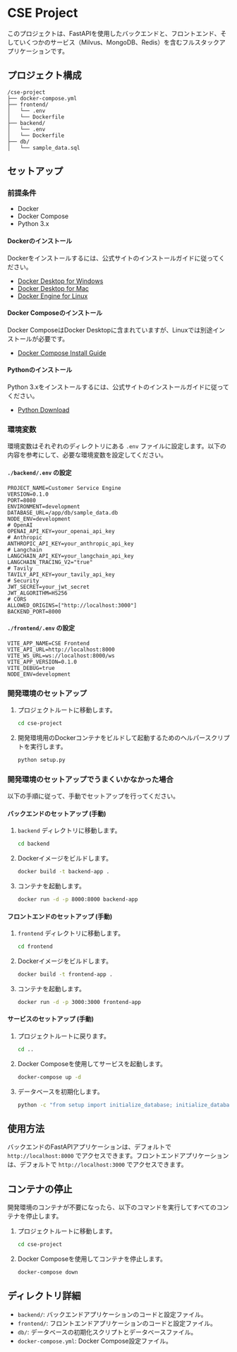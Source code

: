 # CSE Project

このプロジェクトは、FastAPIを使用したバックエンドと、フロントエンド、そしていくつかのサービス（Milvus、MongoDB、Redis）を含むフルスタックアプリケーションです。

## プロジェクト構成
```
/cse-project
├── docker-compose.yml
├── frontend/
│   └── .env
│   └── Dockerfile
├── backend/
│   └── .env
│   └── Dockerfile
├── db/
│   └── sample_data.sql
```
## セットアップ

### 前提条件

- Docker
- Docker Compose
- Python 3.x

#### Dockerのインストール

Dockerをインストールするには、公式サイトのインストールガイドに従ってください。

- [Docker Desktop for Windows](https://docs.docker.com/desktop/windows/install/)
- [Docker Desktop for Mac](https://docs.docker.com/desktop/mac/install/)
- [Docker Engine for Linux](https://docs.docker.com/engine/install/)

#### Docker Composeのインストール

Docker ComposeはDocker Desktopに含まれていますが、Linuxでは別途インストールが必要です。

- [Docker Compose Install Guide](https://docs.docker.com/compose/install/)

#### Pythonのインストール

Python 3.xをインストールするには、公式サイトのインストールガイドに従ってください。

- [Python Download](https://www.python.org/downloads/)

### 環境変数

環境変数はそれぞれのディレクトリにある `.env` ファイルに設定します。以下の内容を参考にして、必要な環境変数を設定してください。

#### `./backend/.env` の設定

```env
PROJECT_NAME=Customer Service Engine
VERSION=0.1.0
PORT=8080
ENVIRONMENT=development
DATABASE_URL=/app/db/sample_data.db
NODE_ENV=development
# OpenAI
OPENAI_API_KEY=your_openai_api_key
# Anthropic
ANTHROPIC_API_KEY=your_anthropic_api_key
# Langchain
LANGCHAIN_API_KEY=your_langchain_api_key
LANGCHAIN_TRACING_V2="true"
# Tavily
TAVILY_API_KEY=your_tavily_api_key
# Security
JWT_SECRET=your_jwt_secret
JWT_ALGORITHM=HS256
# CORS
ALLOWED_ORIGINS=["http://localhost:3000"]
BACKEND_PORT=8000
```

#### `./frontend/.env` の設定

```env
VITE_APP_NAME=CSE Frontend
VITE_API_URL=http://localhost:8000
VITE_WS_URL=ws://localhost:8000/ws
VITE_APP_VERSION=0.1.0
VITE_DEBUG=true
NODE_ENV=development
```

### 開発環境のセットアップ

1. プロジェクトルートに移動します。

    ```sh
    cd cse-project
    ```

2. 開発環境用のDockerコンテナをビルドして起動するためのヘルパースクリプトを実行します。

    ```sh
    python setup.py
    ```

### 開発環境のセットアップでうまくいかなかった場合

以下の手順に従って、手動でセットアップを行ってください。

#### バックエンドのセットアップ (手動)

1. `backend` ディレクトリに移動します。

    ```sh
    cd backend
    ```

2. Dockerイメージをビルドします。

    ```sh
    docker build -t backend-app .
    ```

3. コンテナを起動します。

    ```sh
    docker run -d -p 8000:8000 backend-app
    ```

#### フロントエンドのセットアップ (手動)

1. `frontend` ディレクトリに移動します。

    ```sh
    cd frontend
    ```

2. Dockerイメージをビルドします。

    ```sh
    docker build -t frontend-app .
    ```

3. コンテナを起動します。

    ```sh
    docker run -d -p 3000:3000 frontend-app
    ```

#### サービスのセットアップ (手動)

1. プロジェクトルートに戻ります。

    ```sh
    cd ..
    ```

2. Docker Composeを使用してサービスを起動します。

    ```sh
    docker-compose up -d
    ```

3. データベースを初期化します。

    ```sh
    python -c "from setup import initialize_database; initialize_database('./db/sample_data.db', 'sample_data.sql')"
    ```

## 使用方法

バックエンドのFastAPIアプリケーションは、デフォルトで `http://localhost:8000` でアクセスできます。フロントエンドアプリケーションは、デフォルトで `http://localhost:3000` でアクセスできます。

## コンテナの停止

開発環境のコンテナが不要になったら、以下のコマンドを実行してすべてのコンテナを停止します。

1. プロジェクトルートに移動します。

    ```sh
    cd cse-project
    ```

2. Docker Composeを使用してコンテナを停止します。

    ```sh
    docker-compose down
    ```

## ディレクトリ詳細

- `backend/`: バックエンドアプリケーションのコードと設定ファイル。
- `frontend/`: フロントエンドアプリケーションのコードと設定ファイル。
- `db/`: データベースの初期化スクリプトとデータベースファイル。
- `docker-compose.yml`: Docker Compose設定ファイル。